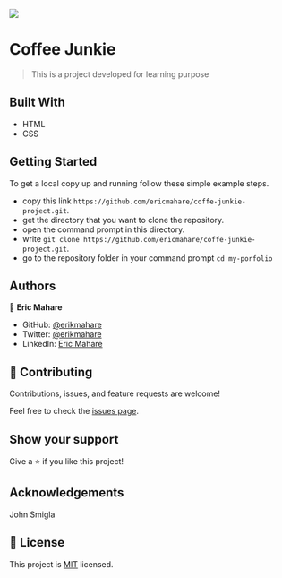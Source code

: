 ![](https://img.shields.io/badge/Microverse-blueviolet)

# Coffee Junkie

> This is a project developed for learning purpose

## Built With

- HTML
- CSS
## Getting Started

To get a local copy up and running follow these simple example steps.

- copy this link `https://github.com/ericmahare/coffe-junkie-project.git`.
- get the directory that you want to clone the repository.
- open the command prompt in this directory.
- write `git clone https://github.com/ericmahare/coffe-junkie-project.git`.
- go to the repository folder in your command prompt `cd my-porfolio`

<!-- ## Live Demo

[Live Demo Link](https://623d64da936b75125a3d8df1--erikmahare.netlify.app/) -->

## Authors

👤 **Eric Mahare**

- GitHub: [@erikmahare](https://github.com/ericmahare)
- Twitter: [@erikmahare](https://twitter.com/erikmahare)
- LinkedIn: [Eric Mahare](https://www.linkedin.com/in/eric-mahare-358944183?lipi=urn%3Ali%3Apage%3Ad_flagship3_profile_view_base_contact_details%3BGc83LPvtSs%2BW8o55aCNPKw%3D%3D)


## 🤝 Contributing

Contributions, issues, and feature requests are welcome!

Feel free to check the [issues page](../../issues/).

## Show your support

Give a ⭐️ if you like this project!

## Acknowledgements

John Smigla

## 📝 License

This project is [MIT](./MIT.md) licensed.
